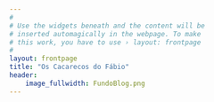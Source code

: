```yaml
---
#
# Use the widgets beneath and the content will be
# inserted automagically in the webpage. To make
# this work, you have to use › layout: frontpage
#
layout: frontpage
title: "Os Cacarecos do Fábio"
header:
    image_fullwidth: FundoBlog.png
---
```



